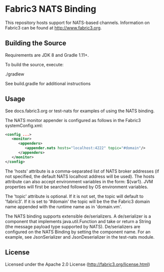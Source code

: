 Fabric3 NATS Binding
=====================

This repository hosts support for NATS-based channels. Information on Fabric3 can be found at http://www.fabric3.org.


Building the Source
------------------------

Requirements are JDK 8 and Gradle 1.11+.

To build the source, execute:

./gradlew

See build.gradle for additional instructions

Usage
-------------------------

See docs.fabric3.org or test-nats for examples of using the NATS binding.

The NATS monitor appender is configured as follows in the Fabric3 systemConfig.xml:

```xml
<config ...>
   <monitor>
      <appenders>
         <appender.nats hosts="localhost:4222" topic="#domain"/>
      </appenders>
   </monitor>
</config>
```

The 'hosts' attribute is a comma-separated list of NATS broker addresses (if not specified, the default NATS localhost address will be used). The hosts
attribute can also accept environment variables in the form: ${var1}. JVM properties will first be searched followed by OS environment variables.

The 'topic' attribute is optional. If it is not set, the topic will default to 'fabric3'. If it is set to '#domain' the topic will be the the Fabric3 domain
name appended with the runtime name as in 'domain.vm'.


The NATS binding supports extensible de/serializers. A de/serializer is a component that implements java.util.Function and take or return a String (the message
payload type supported by NATS). De/serializers are configured on the NATS Binding by setting the component name. For an example, see JsonSerializer and
JsonDeserializer in the test-nats module.

License
-------------------------
Licensed under the Apache 2.0 License (http://fabric3.org/license.html)
